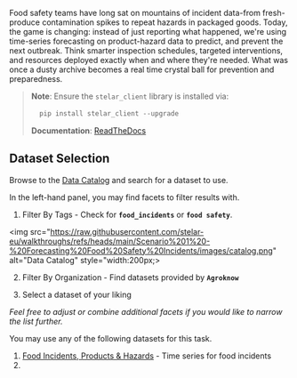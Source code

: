
Food safety teams have long sat on mountains of incident data-from fresh-produce contamination spikes to repeat hazards in packaged goods. Today, the game is changing: instead of just reporting what happened, we're using time-series forecasting on product-hazard data to predict, and prevent the next outbreak. Think smarter inspection schedules, targeted interventions, and resources deployed exactly when and where they're needed. What was once a dusty archive becomes a real time crystal ball for prevention and preparedness.

> **Note**: Ensure the `stelar_client` library is installed via:
> ```python
>   pip install stelar_client --upgrade
> ```
> **Documentation**: <a href="https://stelar-client.readthedocs.io/en/latest/" target="_blank">ReadTheDocs</a>

## Dataset Selection
Browse to the <a name="button" class="btn btn-primary btn-sm " href="/stelar/console/v1/catalog" target="_blank">Data Catalog</a> and search for a dataset to use. 




In the left-hand panel, you may find facets to filter results with.


1. Filter By Tags - Check for **`food_incidents`** or **`food safety`**.

<img src="https://raw.githubusercontent.com/stelar-eu/walkthroughs/refs/heads/main/Scenario%201%20-%20Forecasting%20Food%20Safety%20Incidents/images/catalog.png" alt="Data Catalog" style="width:200px;>

2. Filter By Organization - Find datasets provided by **`Agroknow`**

3. Select a dataset of your liking

*Feel free to adjust or combine additional facets if you would like to narrow the list further.*

You may use any of the following datasets for this task.

1. <a href="/stelar/console/v1/catalog/food-safety-incidents-products-and-hazards" target="_blank">Food Incidents, Products & Hazards</a> - Time series for food incidents
2. 
